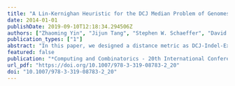 ```yaml
---
title: "A Lin-Kernighan Heuristic for the DCJ Median Problem of Genomes with Unequal Contents"
date: 2014-01-01
publishDate: 2019-09-10T12:18:34.294506Z
authors: ["Zhaoming Yin", "Jijun Tang", "Stephen W. Schaeffer", "David A. Bader"]
publication_types: ["1"]
abstract: "In this paper, we designed a distance metric as DCJ-Indel-Exemplar distance to estimate the dissimilarity between two genomes with unequal contents (with gene insertions/deletions (Indels) and duplications). Based on the aforementioned distance metric, we proposed the DCJ-Indel-Exemplar median problem, to find a median genome that minimize the DCJ-Indel-Exemplar distance between this genome and the given three genomes. We adapted Lin-Kernighan (LK) heuristic to calculate the median quickly by utilizing the features of adequate sub-graph decomposition and search space reduction technologies. Experimental results on simulated gene order data indicate that our distance estimator can closely estimate the real number of rearrangement events; while compared with the exact solver using equal content genomes, our median solver can get very accurate results as well. More importantly, our median solver can deal with Indels and duplications and generates results very close to the synthetic cumulative number of evolutionary events."
featured: false
publication: "*Computing and Combinatorics - 20th International Conference, COCOON 2014, Atlanta, GA, USA, August 4-6, 2014. Proceedings*"
url_pdf: "https://doi.org/10.1007/978-3-319-08783-2_20"
doi: "10.1007/978-3-319-08783-2_20"
---
```


